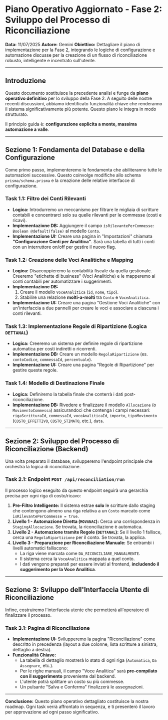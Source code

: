 # Piano Operativo Aggiornato - Fase 2: Sviluppo del Processo di Riconciliazione

**Data:** 11/07/2025
**Autore:** Gemini
**Obiettivo:** Dettagliare il piano di implementazione per la Fase 2, integrando le logiche di configurazione e automazione discusse per la creazione di un flusso di riconciliazione robusto, intelligente e incentrato sull'utente.

---

## Introduzione

Questo documento sostituisce la precedente analisi e funge da **piano operativo definitivo** per lo sviluppo della Fase 2. A seguito delle nostre recenti discussioni, abbiamo identificato funzionalità chiave che renderanno il sistema significativamente più potente. Questo piano le integra in modo strutturato.

Il principio guida è: **configurazione esplicita a monte, massima automazione a valle**.

---

## Sezione 1: Fondamenta del Database e della Configurazione

Come primo passo, implementeremo le fondamenta che abiliteranno tutte le automazioni successive. Questo coinvolge modifiche allo schema `prisma/schema.prisma` e la creazione delle relative interfacce di configurazione.

### Task 1.1: Filtro dei Conti Rilevanti
*   **Logica:** Introdurremo un meccanismo per filtrare le migliaia di scritture contabili e concentrarci solo su quelle rilevanti per le commesse (costi e ricavi).
*   **Implementazione DB:** Aggiungere il campo `isRilevantePerCommesse: Boolean @default(false)` al modello `Conto`.
*   **Implementazione UI:** Creare una pagina in "Impostazioni" chiamata **"Configurazione Conti per Analitica"**. Sarà una tabella di tutti i conti con un interruttore on/off per gestire il nuovo flag.

### Task 1.2: Creazione delle Voci Analitiche e Mapping
*   **Logica:** Disaccoppieremo la contabilità fiscale da quella gestionale. Creeremo "etichette di business" (Voci Analitiche) e le mapperemo ai conti contabili per automatizzare i suggerimenti.
*   **Implementazione DB:**
    1.  Creare il modello `VoceAnalitica` (`id`, `nome`, `tipo`).
    2.  Stabilire una relazione **molti-a-molti** tra `Conto` e `VoceAnalitica`.
*   **Implementazione UI:** Creare una pagina "Gestione Voci Analitiche" con un'interfaccia a due pannelli per creare le voci e associare a ciascuna i conti rilevanti.

### Task 1.3: Implementazione Regole di Ripartizione (Logica `DETTANAL`)
*   **Logica:** Creeremo un sistema per definire regole di ripartizione automatica per costi indiretti o ricorrenti.
*   **Implementazione DB:** Creare un modello `RegolaRipartizione` (es. `contoCodice`, `commessaId`, `percentuale`).
*   **Implementazione UI:** Creare una pagina "Regole di Ripartizione" per gestire queste regole.

### Task 1.4: Modello di Destinazione Finale
*   **Logica:** Definiremo la tabella finale che conterrà i dati post-riconciliazione.
*   **Implementazione DB:** Rivedere e finalizzare il modello `Allocazione` (o `MovimentoCommessa`) assicurandoci che contenga i campi necessari: `rigaScritturaId`, `commessaId`, `voceAnaliticaId`, `importo`, `tipoMovimento` (`COSTO_EFFETTIVO`, `COSTO_STIMATO`, etc.), `data`.

---

## Sezione 2: Sviluppo del Processo di Riconciliazione (Backend)

Una volta preparato il database, svilupperemo l'endpoint principale che orchestra la logica di riconciliazione.

### Task 2.1: Endpoint `POST /api/reconciliation/run`
Il processo logico eseguito da questo endpoint seguirà una gerarchia precisa per ogni riga di costo/ricavo:

1.  **Pre-Filtro Intelligente:** Il sistema estrae **solo** le scritture dallo staging che contengono almeno una riga relativa a un `Conto` marcato come `isRilevantePerCommesse = true`.
2.  **Livello 1 - Automazione Diretta (`MOVANAC`):** Cerca una corrispondenza in `StagingAllocazione`. Se trovata, la riconciliazione è automatica.
3.  **Livello 2 - Automazione tramite Regole (`DETTANAL`):** Se il livello 1 fallisce, cerca una `RegolaRipartizione` per il conto. Se trovata, la applica.
4.  **Livello 3 - Preparazione per Riconciliazione Manuale:** Se entrambi i livelli automatici falliscono:
    *   La riga viene marcata come `DA_RICONCILIARE_MANUALMENTE`.
    *   Il sistema cerca la `VoceAnalitica` mappata a quel conto.
    *   I dati vengono preparati per essere inviati al frontend, **includendo il suggerimento per la Voce Analitica**.

---

## Sezione 3: Sviluppo dell'Interfaccia Utente di Riconciliazione

Infine, costruiremo l'interfaccia utente che permetterà all'operatore di finalizzare il processo.

### Task 3.1: Pagina di Riconciliazione
*   **Implementazione UI:** Svilupperemo la pagina "Riconciliazione" come descritto in precedenza (layout a due colonne, lista scritture a sinistra, dettaglio a destra).
*   **Funzionalità Chiave:**
    *   La tabella di dettaglio mostrerà lo stato di ogni riga (`Automatica`, `Da Assegnare`, etc.).
    *   Per le righe manuali, il campo "Voce Analitica" sarà **pre-compilato con il suggerimento** proveniente dal backend.
    *   L'utente potrà splittare un costo su più commesse.
    *   Un pulsante "Salva e Conferma" finalizzerà le assegnazioni.

---

**Conclusione:** Questo piano operativo dettagliato costituisce la nostra roadmap. Ogni task verrà affrontato in sequenza, e ti presenterò il lavoro per approvazione ad ogni passo significativo. 